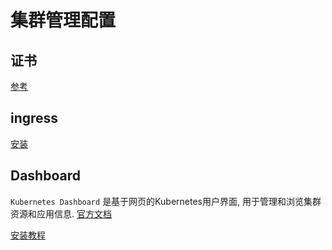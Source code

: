 # 集群管理配置

## 证书
[参考](https://kubernetes.io/zh/docs/tasks/administer-cluster/certificates/#openssl)

## ingress
[安装](ingress/README.md)

## Dashboard

`Kubernetes Dashboard` 是基于网页的Kubernetes用户界面, 用于管理和浏览集群资源和应用信息.
[官方文档](https://kubernetes.io/zh/docs/tasks/access-application-cluster/web-ui-dashboard/)

[安装教程](dashboard.md)